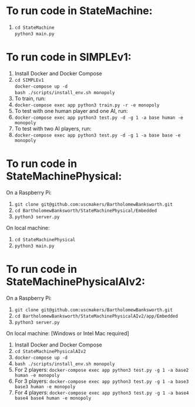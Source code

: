 <!DOCTYPE html>
<html lang="en">

<body>

<h1>To run code in StateMachine:</h1>

<ol>
  <li>
    <code>cd StateMachine</code>
    <br>
    <code>python3 main.py</code>
  </li>
</ol>

<h1>To run code in SIMPLEv1:</h1>

<ol>
  <li>Install Docker and Docker Compose</li>
  <li>
    <code>cd SIMPLEv1</code>
    <br>
    <code>docker-compose up -d</code>
    <br>
    <code>bash ./scripts/install_env.sh monopoly</code>
  </li>
  <li>To train, run:</li>
  <li><code>docker-compose exec app python3 train.py -r -e monopoly</code></li>
  <li>To test with one human player and one AI, run:</li>
  <li><code>docker-compose exec app python3 test.py -d -g 1 -a base human -e monopoly</code></li>
  <li>To test with two AI players, run:</li>
  <li><code>docker-compose exec app python3 test.py -d -g 1 -a base base -e monopoly</code></li>
</ol>

<h1>To run code in StateMachinePhysical:</h1>

<p>On a Raspberry Pi:</p>
<ol>
  <li><code>git clone git@github.com:uscmakers/BartholomewBanksworth.git</code></li>
  <li><code>cd BartholomewBanksworth/StateMachinePhysical/Embedded</code></li>
  <li><code>python3 server.py</code></li>
</ol>

<p>On local machine:</p>
<ol>
  <li><code>cd StateMachinePhysical</code></li>
  <li><code>python3 main.py</code></li>
</ol>

<h1>To run code in StateMachinePhysicalAIv2:</h1>

<p>On a Raspberry Pi:</p>
<ol>
  <li><code>git clone git@github.com:uscmakers/BartholomewBanksworth.git</code></li>
  <li><code>cd BartholomewBanksworth/StateMachinePhysicalAIv2/app/Embedded</code></li>
  <li><code>python3 server.py</code></li>
</ol>

<p>On local machine: [Windows or Intel Mac required]</p>
<ol>
  <li>Install Docker and Docker Compose</li>
  <li><code>cd StateMachinePhysicalAIv2</code></li>
  <li><code>docker-compose up -d</code></li>
  <li><code>bash ./scripts/install_env.sh monopoly</code></li>
  <li>For 2 players: <code>docker-compose exec app python3 test.py -g 1 -a base2 human -e monopoly</code></li>
  <li>For 3 players: <code>docker-compose exec app python3 test.py -g 1 -a base3 base3 human -e monopoly</code></li>
  <li>For 4 players: <code>docker-compose exec app python3 test.py -g 1 -a base4 base4 base4 human -e monopoly</code></li>
</ol>

</body>
</html>
